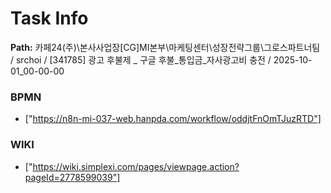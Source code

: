 # Task Info

**Path:** 카페24(주)\본사사업장\[CG]MI본부\마케팅센터\성장전략그룹\그로스파트너팀 / srchoi / [341785] 광고 후불제 _ 구글 후불_통입금_자사광고비 충전 / 2025-10-01_00-00-00

### BPMN
- ["https://n8n-mi-037-web.hanpda.com/workflow/oddjtFnOmTJuzRTD"]

### WIKI
- ["https://wiki.simplexi.com/pages/viewpage.action?pageId=2778599039"]

